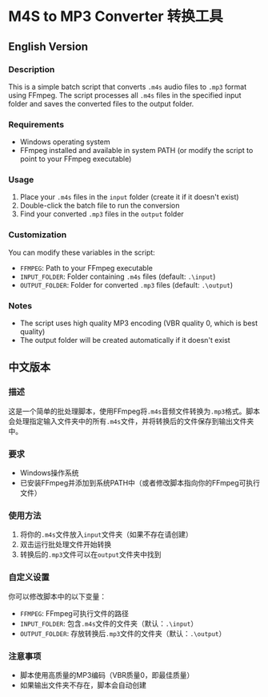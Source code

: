 # M4S to MP3 Converter 转换工具

## English Version

### Description
This is a simple batch script that converts `.m4s` audio files to `.mp3` format using FFmpeg. The script processes all `.m4s` files in the specified input folder and saves the converted files to the output folder.

### Requirements
- Windows operating system
- FFmpeg installed and available in system PATH (or modify the script to point to your FFmpeg executable)

### Usage
1. Place your `.m4s` files in the `input` folder (create it if it doesn't exist)
2. Double-click the batch file to run the conversion
3. Find your converted `.mp3` files in the `output` folder

### Customization
You can modify these variables in the script:
- `FFMPEG`: Path to your FFmpeg executable
- `INPUT_FOLDER`: Folder containing `.m4s` files (default: `.\input`)
- `OUTPUT_FOLDER`: Folder for converted `.mp3` files (default: `.\output`)

### Notes
- The script uses high quality MP3 encoding (VBR quality 0, which is best quality)
- The output folder will be created automatically if it doesn't exist

## 中文版本

### 描述
这是一个简单的批处理脚本，使用FFmpeg将`.m4s`音频文件转换为`.mp3`格式。脚本会处理指定输入文件夹中的所有`.m4s`文件，并将转换后的文件保存到输出文件夹中。

### 要求
- Windows操作系统
- 已安装FFmpeg并添加到系统PATH中（或者修改脚本指向你的FFmpeg可执行文件）

### 使用方法
1. 将你的`.m4s`文件放入`input`文件夹（如果不存在请创建）
2. 双击运行批处理文件开始转换
3. 转换后的`.mp3`文件可以在`output`文件夹中找到

### 自定义设置
你可以修改脚本中的以下变量：
- `FFMPEG`: FFmpeg可执行文件的路径
- `INPUT_FOLDER`: 包含`.m4s`文件的文件夹（默认：`.\input`）
- `OUTPUT_FOLDER`: 存放转换后`.mp3`文件的文件夹（默认：`.\output`）

### 注意事项
- 脚本使用高质量的MP3编码（VBR质量0，即最佳质量）
- 如果输出文件夹不存在，脚本会自动创建
